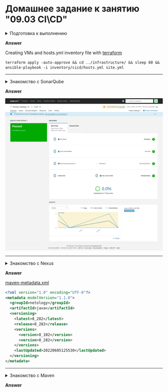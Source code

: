 # Домашнее задание к занятию "09.03 CI\CD"

<details>
<summary>Подготовка к выполнению</summary>

## Подготовка к выполнению

1. Создаём 2 VM в yandex cloud со следующими параметрами: 2CPU 4RAM Centos7(остальное по минимальным требованиям)
2. Прописываем в [inventory](./infrastructure/inventory/cicd/hosts.yml) [playbook'a](./infrastructure/site.yml) созданные хосты
3. Добавляем в [files](./infrastructure/files/) файл со своим публичным ключом (id_rsa.pub). Если ключ называется иначе - найдите таску в плейбуке, которая использует id_rsa.pub имя и исправьте на своё
4. Запускаем playbook, ожидаем успешного завершения
5. Проверяем готовность Sonarqube через [браузер](http://localhost:9000)
6. Заходим под admin\admin, меняем пароль на свой
7.  Проверяем готовность Nexus через [бразуер](http://localhost:8081)
8. Подключаемся под admin\admin123, меняем пароль, сохраняем анонимный доступ

</details>

**Answer**

Creating VMs and hosts.yml inventory file with [ terraform](assets/terraform/main.tf)

```console
terraform apply -auto-approve && cd ../infrastructure/ && sleep 60 && ansible-playbook -i inventory/cicd/hosts.yml site.yml
```

---

<details>
<summary>Знакомство с SonarQube</summary>

## Знакомство с SonarQube

### Основная часть

1. Создаём новый проект, название произвольное
2. Скачиваем пакет sonar-scanner, который нам предлагает скачать сам sonarqube
3. Делаем так, чтобы binary был доступен через вызов в shell (или меняем переменную PATH или любой другой удобный вам способ)
4. Проверяем `sonar-scanner --version`
5. Запускаем анализатор против кода из директории [example](./example) с дополнительным ключом `-Dsonar.coverage.exclusions=fail.py`
6. Смотрим результат в интерфейсе
7. Исправляем ошибки, которые он выявил(включая warnings)
8. Запускаем анализатор повторно - проверяем, что QG пройдены успешно
9. Делаем скриншот успешного прохождения анализа, прикладываем к решению ДЗ

</details>

**Answer**

[<img src="assets/img/sonarqube_report.png" width="800"/>](assets/img/sonarqube_report.png)

---

<details>
<summary>Знакомство с Nexus</summary>


## Знакомство с Nexus

### Основная часть

1. В репозиторий `maven-public` загружаем артефакт с GAV параметрами:
   1. groupId: netology
   2. artifactId: java
   3. version: 8_282
   4. classifier: distrib
   5. type: tar.gz
2. В него же загружаем такой же артефакт, но с version: 8_102
3. Проверяем, что все файлы загрузились успешно
4. В ответе присылаем файл `maven-metadata.xml` для этого артефекта

</details>

**Answer**

[maven-metadata.xml](assets/maven-metadata.xml)

```xml
<?xml version="1.0" encoding="UTF-8"?>
<metadata modelVersion="1.1.0">
  <groupId>netology</groupId>
  <artifactId>java</artifactId>
  <versioning>
    <latest>8_282</latest>
    <release>8_282</release>
    <versions>
      <version>8_102</version>
      <version>8_282</version>
    </versions>
    <lastUpdated>20220605125530</lastUpdated>
  </versioning>
</metadata>

```

---

<details>
<summary>Знакомство с Maven</summary>


### Знакомство с Maven

### Подготовка к выполнению

1. Скачиваем дистрибутив с [maven](https://maven.apache.org/download.cgi)
2. Разархивируем, делаем так, чтобы binary был доступен через вызов в shell (или меняем переменную PATH или любой другой удобный вам способ)
3. Удаляем из `apache-maven-<version>/conf/settings.xml` упоминание о правиле, отвергающем http соединение( раздел mirrors->id: my-repository-http-unblocker)
4. Проверяем `mvn --version`
5. Забираем директорию [mvn](./mvn) с pom

### Основная часть

1. Меняем в `pom.xml` блок с зависимостями под наш артефакт из первого пункта задания для Nexus (java с версией 8_282)
2. Запускаем команду `mvn package` в директории с `pom.xml`, ожидаем успешного окончания
3. Проверяем директорию `~/.m2/repository/`, находим наш артефакт
4. В ответе присылаем исправленный файл `pom.xml`
5. 
</details>

**Answer**



